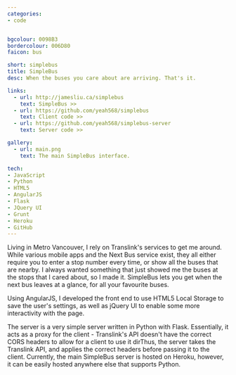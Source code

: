 ```yaml
---
categories:
- code


bgcolour: 0098B3
bordercolour: 006D80
faicon: bus

short: simplebus
title: SimpleBus
desc: When the buses you care about are arriving. That's it.

links:
  - url: http://jamesliu.ca/simplebus
    text: SimpleBus >>
  - url: https://github.com/yeah568/simplebus
    text: Client code >>
  - url: https://github.com/yeah568/simplebus-server
    text: Server code >>

gallery:
  - url: main.png
    text: The main SimpleBus interface.

tech:
- JavaScript
- Python
- HTML5
- AngularJS
- Flask
- JQuery UI
- Grunt
- Heroku
- GitHub
---
```

Living in Metro Vancouver, I rely on Translink's services to get me around. While various mobile apps and the Next Bus service exist, they all either require you to enter a stop number every time, or show all the buses that are nearby. I always wanted something that just showed me the buses at the stops that I cared about, so I made it. SimpleBus lets you get when the next bus leaves at a glance, for all your favourite buses.

Using AngularJS, I developed the front end to use HTML5 Local Storage to save the user's settings, as well as jQuery UI to enable some more interactivity with the page.

The server is a very simple server written in Python with Flask. Essentially, it acts as a proxy for the client - Translink's API doesn't have the correct CORS headers to allow for a client to use it dirThus, the server takes the Translink API, and applies the correct headers before passing it to the client. Currently, the main SimpleBus server is hosted on Heroku, however, it can be easily hosted anywhere else that supports Python.